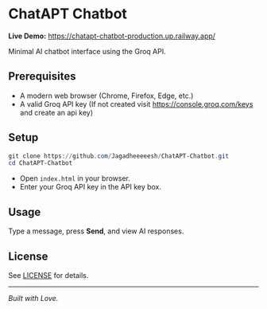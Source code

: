 <!-- README.md for ChatAPT-Chatbot -->

# ChatAPT Chatbot

**Live Demo:** https://chatapt-chatbot-production.up.railway.app/

Minimal AI chatbot interface using the Groq API.

## Prerequisites

- A modern web browser (Chrome, Firefox, Edge, etc.)
- A valid Groq API key (If not created visit https://console.groq.com/keys and create an api key)

## Setup

```powershell
git clone https://github.com/Jagadheeeeesh/ChatAPT-Chatbot.git
cd ChatAPT-Chatbot
```

- Open `index.html` in your browser.
- Enter your Groq API key in the API key box.

## Usage

Type a message, press **Send**, and view AI responses.

## License

See [LICENSE](LICENSE) for details.

---

_Built with Love._
